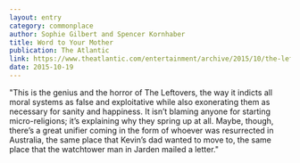 ```yaml
---
layout: entry
category: commonplace
author: Sophie Gilbert and Spencer Kornhaber
title: Word to Your Mother
publication: The Atlantic
link: https://www.theatlantic.com/entertainment/archive/2015/10/the-leftovers-season-two-episode-three-off-ramp/411082/
date: 2015-10-19
---
```


"This is the genius and the horror of The Leftovers, the way it indicts all moral systems as false and exploitative while also exonerating them as necessary for sanity and happiness. It isn’t blaming anyone for starting micro-religions; it’s explaining why they spring up at all. Maybe, though, there’s a great unifier coming in the form of whoever was resurrected in Australia, the same place that Kevin’s dad wanted to move to, the same place that the watchtower man in Jarden mailed a letter."
 
 
